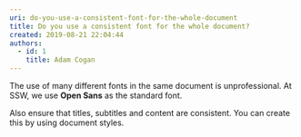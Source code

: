 ```yaml
---
uri: do-you-use-a-consistent-font-for-the-whole-document
title: Do you use a consistent font for the whole document?
created: 2019-08-21 22:04:44
authors:
  - id: 1
    title: Adam Cogan
---
```





<span class='intro'> <p class="ssw15-rteElement-P">The use of many different fonts in the same document is unprofessional. At SSW, we use <b>Open Sans</b> as the standard font.<br></p> </span>

<p class="ssw15-rteElement-P">​Also ensure that titles, subtitles and content are consistent. You can create this by using document styles.​​<br></p>



